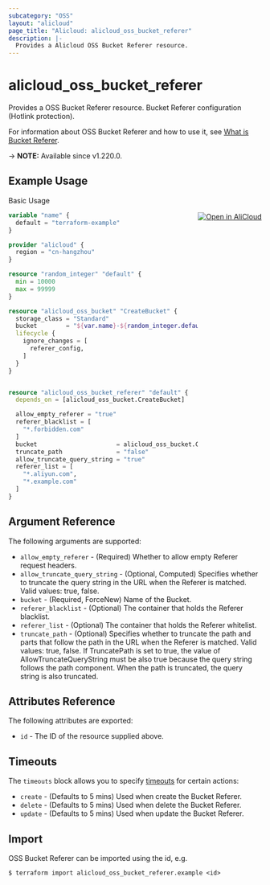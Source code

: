 ```yaml
---
subcategory: "OSS"
layout: "alicloud"
page_title: "Alicloud: alicloud_oss_bucket_referer"
description: |-
  Provides a Alicloud OSS Bucket Referer resource.
---
```


# alicloud_oss_bucket_referer

Provides a OSS Bucket Referer resource. Bucket Referer configuration (Hotlink protection).

For information about OSS Bucket Referer and how to use it, see [What is Bucket Referer](https://www.alibabacloud.com/help/en/oss/user-guide/hotlink-protection).

-> **NOTE:** Available since v1.220.0.

## Example Usage
<div class="oics-button" style="float: right;margin: 0 0 -40px 0;">
  <a href="https://api.aliyun.com/api-tools/terraform?resource=alicloud_oss_bucket_referer&exampleId=10504655-19f8-f423-2b79-1ffa857bf9c00d496cfb&activeTab=example&spm=docs.r.oss_bucket_referer.0.1050465519" target="_blank">
    <img alt="Open in AliCloud" src="https://img.alicdn.com/imgextra/i1/O1CN01hjjqXv1uYUlY56FyX_!!6000000006049-55-tps-254-36.svg" style="max-height: 44px; margin: 32px auto; max-width: 100%;">
  </a>
</div>

Basic Usage

```terraform
variable "name" {
  default = "terraform-example"
}

provider "alicloud" {
  region = "cn-hangzhou"
}

resource "random_integer" "default" {
  min = 10000
  max = 99999
}

resource "alicloud_oss_bucket" "CreateBucket" {
  storage_class = "Standard"
  bucket        = "${var.name}-${random_integer.default.result}"
  lifecycle {
    ignore_changes = [
      referer_config,
    ]
  }
}


resource "alicloud_oss_bucket_referer" "default" {
  depends_on = [alicloud_oss_bucket.CreateBucket]

  allow_empty_referer = "true"
  referer_blacklist = [
    "*.forbidden.com"
  ]
  bucket                      = alicloud_oss_bucket.CreateBucket.bucket
  truncate_path               = "false"
  allow_truncate_query_string = "true"
  referer_list = [
    "*.aliyun.com",
    "*.example.com"
  ]
}
```

## Argument Reference

The following arguments are supported:
* `allow_empty_referer` - (Required) Whether to allow empty Referer request headers.
* `allow_truncate_query_string` - (Optional, Computed) Specifies whether to truncate the query string in the URL when the Referer is matched. Valid values: true, false.
* `bucket` - (Required, ForceNew) Name of the Bucket.
* `referer_blacklist` - (Optional) The container that holds the Referer blacklist.
* `referer_list` - (Optional) The container that holds the Referer whitelist.
* `truncate_path` - (Optional) Specifies whether to truncate the path and parts that follow the path in the URL when the Referer is matched. Valid values: true, false. If TruncatePath is set to true, the value of AllowTruncateQueryString must be also true because the query string follows the path component. When the path is truncated, the query string is also truncated.

## Attributes Reference

The following attributes are exported:
* `id` - The ID of the resource supplied above.

## Timeouts

The `timeouts` block allows you to specify [timeouts](https://www.terraform.io/docs/configuration-0-11/resources.html#timeouts) for certain actions:
* `create` - (Defaults to 5 mins) Used when create the Bucket Referer.
* `delete` - (Defaults to 5 mins) Used when delete the Bucket Referer.
* `update` - (Defaults to 5 mins) Used when update the Bucket Referer.

## Import

OSS Bucket Referer can be imported using the id, e.g.

```shell
$ terraform import alicloud_oss_bucket_referer.example <id>
```